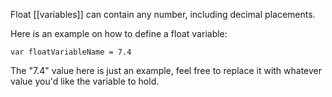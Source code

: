 Float [[variables]] can contain any number, including decimal placements.

Here is an example on how to define a float variable:
```
var floatVariableName = 7.4
```
The "7.4" value here is just an example, feel free to replace it with whatever value you'd like the variable to hold.